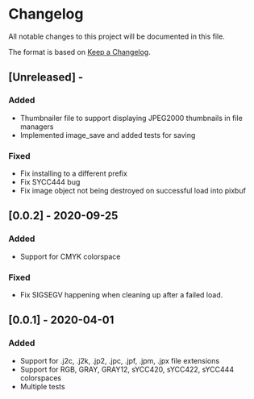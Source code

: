 # Changelog
All notable changes to this project will be documented in this file.

The format is based on [Keep a Changelog](https://keepachangelog.com/en/1.0.0/).

## [Unreleased] -
### Added
- Thumbnailer file to support displaying JPEG2000 thumbnails in file managers
- Implemented image_save and added tests for saving

### Fixed
- Fix installing to a different prefix
- Fix SYCC444 bug
- Fix image object not being destroyed on successful load into pixbuf

## [0.0.2] - 2020-09-25
### Added
- Support for CMYK colorspace

### Fixed
- Fix SIGSEGV happening when cleaning up after a failed load.

## [0.0.1] - 2020-04-01
### Added
- Support for .j2c, .j2k, .jp2, .jpc, .jpf, .jpm, .jpx file extensions
- Support for RGB, GRAY, GRAY12, sYCC420, sYCC422, sYCC444 colorspaces
- Multiple tests

